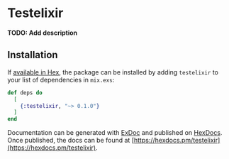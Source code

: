 # Testelixir

**TODO: Add description**

## Installation

If [available in Hex](https://hex.pm/docs/publish), the package can be installed
by adding `testelixir` to your list of dependencies in `mix.exs`:

```elixir
def deps do
  [
    {:testelixir, "~> 0.1.0"}
  ]
end
```

Documentation can be generated with [ExDoc](https://github.com/elixir-lang/ex_doc)
and published on [HexDocs](https://hexdocs.pm). Once published, the docs can
be found at [https://hexdocs.pm/testelixir](https://hexdocs.pm/testelixir).

